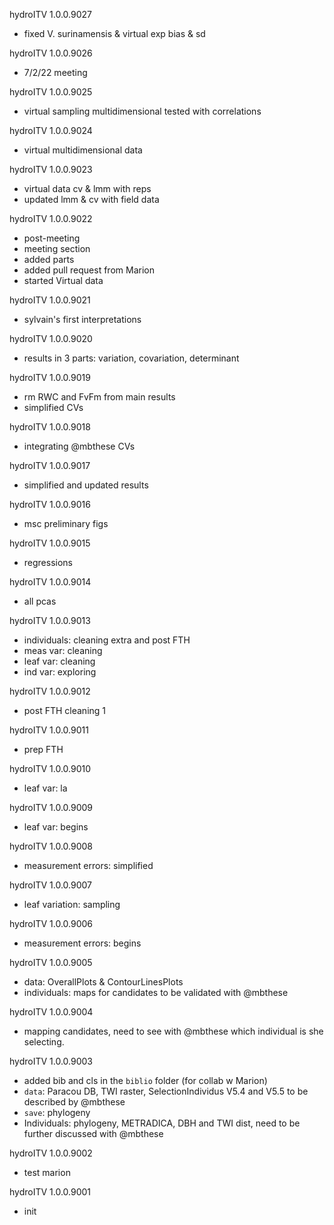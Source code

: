 hydroITV 1.0.0.9027
* fixed V. surinamensis & virtual exp bias & sd

hydroITV 1.0.0.9026
* 7/2/22 meeting

hydroITV 1.0.0.9025
* virtual sampling multidimensional tested with correlations

hydroITV 1.0.0.9024
* virtual multidimensional data

hydroITV 1.0.0.9023
* virtual data cv & lmm with reps
* updated lmm & cv with field data

hydroITV 1.0.0.9022
* post-meeting
* meeting section
* added parts
* added pull request from Marion
* started Virtual data

hydroITV 1.0.0.9021
* sylvain's first interpretations

hydroITV 1.0.0.9020
* results in 3 parts: variation, covariation, determinant

hydroITV 1.0.0.9019
* rm RWC and FvFm from main results
* simplified CVs

hydroITV 1.0.0.9018
* integrating @mbthese CVs

hydroITV 1.0.0.9017
* simplified and updated results

hydroITV 1.0.0.9016
* msc preliminary figs

hydroITV 1.0.0.9015
* regressions

hydroITV 1.0.0.9014
* all pcas

hydroITV 1.0.0.9013
* individuals: cleaning extra and post FTH
* meas var: cleaning
* leaf var: cleaning
* ind var: exploring

hydroITV 1.0.0.9012
* post FTH cleaning 1

hydroITV 1.0.0.9011
* prep FTH

hydroITV 1.0.0.9010
* leaf var: la

hydroITV 1.0.0.9009
* leaf var: begins

hydroITV 1.0.0.9008
* measurement errors: simplified

hydroITV 1.0.0.9007
* leaf variation: sampling

hydroITV 1.0.0.9006
* measurement errors: begins

hydroITV 1.0.0.9005
* data: OverallPlots & ContourLinesPlots
* individuals: maps for candidates to be validated with @mbthese

hydroITV 1.0.0.9004
* mapping candidates, need to see with @mbthese which individual is she selecting.

hydroITV 1.0.0.9003
* added bib and cls in the `biblio` folder (for collab w Marion)
* `data`: Paracou DB, TWI raster, SelectionIndividus V5.4 and V5.5 to be described by @mbthese
* `save`: phylogeny
* Individuals: phylogeny, METRADICA, DBH and TWI dist, need to be further discussed with @mbthese

hydroITV 1.0.0.9002
* test marion

hydroITV 1.0.0.9001 
* init

